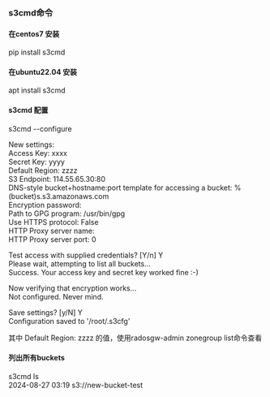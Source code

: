 ### s3cmd命令
#### 在centos7 安装 
pip install s3cmd
#### 在ubuntu22.04 安装
apt install s3cmd

#### s3cmd 配置
s3cmd --configure

New settings:<br>
  Access Key: xxxx<br>
  Secret Key: yyyy<br>
  Default Region: zzzz<br>
  S3 Endpoint: 114.55.65.30:80<br>
  DNS-style bucket+hostname:port template for accessing a bucket: %(bucket)s.s3.amazonaws.com<br>
  Encryption password: <br>
  Path to GPG program: /usr/bin/gpg<br>
  Use HTTPS protocol: False<br>
  HTTP Proxy server name: <br>
  HTTP Proxy server port: 0<br>

Test access with supplied credentials? [Y/n] Y<br>
Please wait, attempting to list all buckets...<br>
Success. Your access key and secret key worked fine :-)<br>

Now verifying that encryption works...<br>
Not configured. Never mind.<br>

Save settings? [y/N] Y<br>
Configuration saved to '/root/.s3cfg'<br>

其中  Default Region: zzzz 的值，使用radosgw-admin zonegroup list命令查看<br>

#### 列出所有buckets
s3cmd ls<br>
2024-08-27 03:19  s3://new-bucket-test
